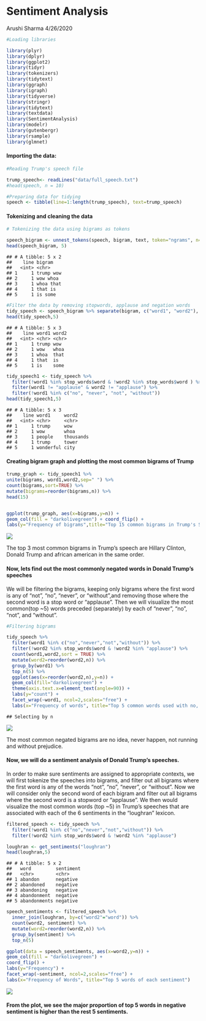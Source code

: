 Sentiment Analysis
================
Arushi Sharma
4/26/2020

``` r
#Loading libraries

library(plyr)
library(dplyr)
library(ggplot2)
library(tidyr)
library(tokenizers)
library(tidytext)
library(ggraph)
library(igraph)
library(tidyverse)
library(stringr)
library(tidytext)
library(textdata)
library(SentimentAnalysis)
library(modelr)
library(gutenbergr)
library(rsample)
library(glmnet)
```

#### Importing the data:

``` r
#Reading Trump's speech file

trump_speech<- readLines("data/full_speech.txt")
#head(speech, n = 10)

#Preparing data for tidying
speech <- tibble(line=1:length(trump_speech), text=trump_speech)
```

#### Tokenizing and cleaning the data

``` r
# Tokenizing the data using bigrams as tokens

speech_bigram <- unnest_tokens(speech, bigram, text, token="ngrams", n=2)
head(speech_bigram, 5)
```

    ## # A tibble: 5 x 2
    ##    line bigram   
    ##   <int> <chr>    
    ## 1     1 trump wow
    ## 2     1 wow whoa 
    ## 3     1 whoa that
    ## 4     1 that is  
    ## 5     1 is some

``` r
#Filter the data by removing stopwords, applause and negation words  
tidy_speech <- speech_bigram %>% separate(bigram, c("word1", "word2"), sep = " ")
head(tidy_speech,5)
```

    ## # A tibble: 5 x 3
    ##    line word1 word2
    ##   <int> <chr> <chr>
    ## 1     1 trump wow  
    ## 2     1 wow   whoa 
    ## 3     1 whoa  that 
    ## 4     1 that  is   
    ## 5     1 is    some

``` r
tidy_speech1 <- tidy_speech %>%
  filter(!word1 %in% stop_words$word & !word2 %in% stop_words$word ) %>%
  filter(word1 != "applause" & word2 != "applause") %>%
  filter(!word1 %in% c("no", "never", "not", "without"))
head(tidy_speech1,5)
```

    ## # A tibble: 5 x 3
    ##    line word1     word2    
    ##   <int> <chr>     <chr>    
    ## 1     1 trump     wow      
    ## 2     1 wow       whoa     
    ## 3     1 people    thousands
    ## 4     1 trump     tower    
    ## 5     1 wonderful city

#### Creating bigram graph and plotting the most common bigrams of Trump

``` r
trump_graph <- tidy_speech1 %>%
unite(bigrams, word1,word2,sep=" ") %>%
count(bigrams,sort=TRUE) %>%
mutate(bigrams=reorder(bigrams,n)) %>%
head(15) 


ggplot(trump_graph, aes(x=bigrams,y=n)) +
geom_col(fill = "darkolivegreen") + coord_flip() +
labs(y="Frequency of bigrams",title="Top 15 common bigrams in Trump's Speeches")
```

![](sentiment-analysis_files/figure-gfm/unnamed-chunk-4-1.png)<!-- -->

The top 3 most common bigrams in Trump’s speech are Hillary Clinton,
Donald Trump and african american in the same
order.

#### Now, lets find out the most commonly negated words in Donald Trump’s speeches

We will be filtering the bigrams, keeping only bigrams where the first
word is any of “not”, “no”, “never”, or “without”,and removing those
where the second word is a stop word or “applause”. Then we will
visualize the most common(top ~5) words preceded (separately) by each of
“never”, “no”, “not”, and “without”.

``` r
#Filtering bigrams

tidy_speech %>%
  filter(word1 %in% c("no","never","not","without")) %>%
  filter(!word2 %in% stop_words$word & !word2 %in% "applause") %>%
  count(word1,word2,sort = TRUE) %>%
  mutate(word2=reorder(word2,n)) %>%
  group_by(word1) %>%
  top_n(5) %>%
  ggplot(aes(x=reorder(word2,n),y=n)) +
  geom_col(fill="darkolivegreen") +
  theme(axis.text.x=element_text(angle=90)) +
  labs(y="count") +
  facet_wrap(~word1, ncol=2,scales="free") +
  labs(x="Frequency of words", title="Top 5 common words used with no, never, not & without ")
```

    ## Selecting by n

![](sentiment-analysis_files/figure-gfm/unnamed-chunk-5-1.png)<!-- -->

The most common negated bigrams are no idea, never happen, not running
and without prejudice.

#### Now, we will do a sentiment analysis of Donald Trump’s speeches.

In order to make sure sentiments are assigned to appropriate contexts,
we will first tokenize the speeches into bigrams, and filter out all
bigrams where the first word is any of the words “not”, “no”, “never”,
or “without”. Now we will consider only the second word of each bigram
and filter out all bigrams where the second word is a stopword or
“applause”. We then would visualize the most common words (top ~5) in
Trump’s speeches that are associated with each of the 6 sentiments in
the “loughran” lexicon.

``` r
filtered_speech <- tidy_speech %>%
  filter(!word1 %in% c("no","never","not","without")) %>%
  filter(!word2 %in% stop_words$word & !word2 %in% "applause")

loughran <- get_sentiments("loughran")
head(loughran,5)
```

    ## # A tibble: 5 x 2
    ##   word         sentiment
    ##   <chr>        <chr>    
    ## 1 abandon      negative 
    ## 2 abandoned    negative 
    ## 3 abandoning   negative 
    ## 4 abandonment  negative 
    ## 5 abandonments negative

``` r
speech_sentiments <- filtered_speech %>%
  inner_join(loughran, by=c("word2"="word")) %>%
  count(word2, sentiment) %>%
  mutate(word2=reorder(word2,n)) %>%
  group_by(sentiment) %>%
  top_n(5)

ggplot(data = speech_sentiments, aes(x=word2,y=n)) +
geom_col(fill = "darkolivegreen") +
coord_flip() +
labs(y="Frequency") +
facet_wrap(~sentiment, ncol=2,scales="free") +
labs(x="Frequency of Words", title="Top 5 words of each sentiment")
```

![](sentiment-analysis_files/figure-gfm/unnamed-chunk-6-1.png)<!-- -->

#### From the plot, we see the major proportion of top 5 words in negative sentiment is higher than the rest 5 sentiments.

